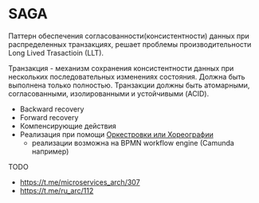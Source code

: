 # SAGA

Паттерн обеспечения согласованности(консистентности) данных при распределенных транзакциях, решает проблемы производительности Long Lived Trasactioin (LLT).

Транзакция - механизм сохранения консистентности данных при нескольких последовательных изменениях состояния. Должна быть выполнена только полностью. Транзакции должны быть атомарными, согласованными, изолированными и устойчивыми (ACID).

- Backward recovery
- Forward recovery
- Компенсирующие действия
- Реализация при помощи [Оркестровки или Хореографии](https://learn.microsoft.com/ru-ru/azure/architecture/reference-architectures/saga/saga)
  - реализации возможна на BPMN workflow engine (Camunda например)

TODO

- https://t.me/microservices_arch/307
- https://t.me/ru_arc/112
